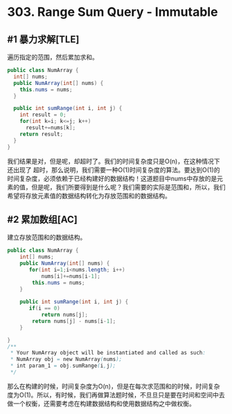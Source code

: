 # 303. Range Sum Query - Immutable
## #1 暴力求解[TLE]
遍历指定的范围，然后累加求和。 


```Java
public class NumArray {
  int[] nums;
  public NumArray(int[] nums) {
    this.nums = nums;
  }

  public int sumRange(int i, int j) {
    int result = 0;
    for(int k=i; k<=j; k++)
      result+=nums[k];
    return result;
  }
}
```


我们结果是对，但是呢，却超时了。我们的时间复杂度只是O(n)，在这种情况下还出现了 超时，那么说明，我们需要一种O(1)时间复杂度的算法。要达到O(1)的时间复杂度，必须依赖于已经构建好的数据结构！这道题目中nums中存放的是元素的值，但是呢，我们所要得到是什么呢？我们需要的实际是范围和，所以，我们希望将存放元素值的数据结构转化为存放范围和的数据结构。

## #2 累加数组[AC]
建立存放范围和的数据结构。

```Java
public class NumArray {
    int[] nums;
    public NumArray(int[] nums) {
       for(int i=1;i<nums.length; i++)
           nums[i]+=nums[i-1];
        this.nums = nums;
    }
    
    public int sumRange(int i, int j) {
       if(i == 0)
           return nums[j];
        return nums[j] - nums[i-1];
    }

}
/**
 * Your NumArray object will be instantiated and called as such:
 * NumArray obj = new NumArray(nums);
 * int param_1 = obj.sumRange(i,j);
 */
```

那么在构建的时候，时间复杂度为O(n)，但是在每次求范围和的时候，时间复杂度为O(1)。所以，有时候，我们再做算法题时候，不旦旦只是要在时间和空间中去做一个权衡，还需要考虑在构建数据结构和使用数据结构之中做权衡。
